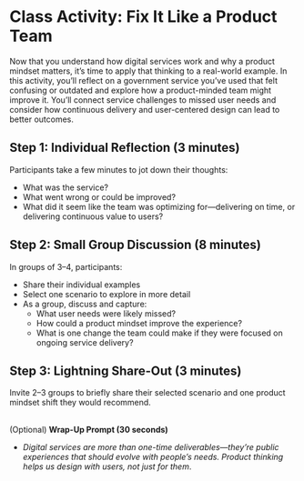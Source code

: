 # Class Activity: Fix It Like a Product Team 
Now that you understand how digital services work and why a product mindset matters, it’s time to apply that thinking to a real-world example. In this activity, you’ll reflect on a government service you’ve used that felt confusing or outdated and explore how a product-minded team might improve it. You’ll connect service challenges to missed user needs and consider how continuous delivery and user-centered design can lead to better outcomes.

## Step 1: Individual Reflection (3 minutes)
Participants take a few minutes to jot down their thoughts:
- What was the service?
- What went wrong or could be improved?
- What did it seem like the team was optimizing for—delivering on time, or delivering continuous value to users?

## Step 2: Small Group Discussion (8 minutes)
In groups of 3–4, participants:
- Share their individual examples
- Select one scenario to explore in more detail
- As a group, discuss and capture:
    - What user needs were likely missed?
    - How could a product mindset improve the experience?
    - What is one change the team could make if they were focused on ongoing service delivery?

## Step 3: Lightning Share-Out (3 minutes)
Invite 2–3 groups to briefly share their selected scenario and one product mindset shift they would recommend.</br>
</br>

(Optional) **Wrap-Up Prompt (30 seconds)**
- _Digital services are more than one-time deliverables—they’re public experiences that should evolve with people’s needs. Product thinking helps us design with users, not just for them_.

